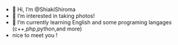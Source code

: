 - 👋 Hi, I’m @ShiakiShiroma
- 👀 I’m interested in taking photos!
- 🌱 I’m currently learning English and some programing langages (c++,php,python,and more) 
- nice to meet you !

<!---
ShiakiShiroma/ShiakiShiroma is a ✨ special ✨ repository because its `README.md` (this file) appears on your GitHub profile.
You can click the Preview link to take a look at your changes.
--->
